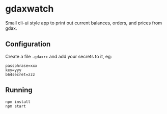 # gdaxwatch

Small cli-ui style app to print out current balances, orders, and prices
from gdax.

## Configuration

Create a file `.gdaxrc` and add your secrets to it, eg:
```
passphrase=xxx
key=yyy
b64secret=zzz
```

## Running
```sh
npm install
npm start
```